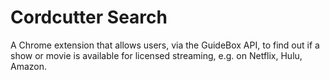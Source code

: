 # Cordcutter Search

A Chrome extension that allows users, via the GuideBox API, to find out if a show or movie is available for licensed streaming, e.g. on Netflix, Hulu, Amazon.


